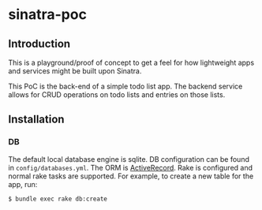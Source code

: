 # sinatra-poc

## Introduction

This is a playground/proof of concept to get a feel for how lightweight apps and services might be built upon Sinatra.

This PoC is the back-end of a simple todo list app.  The backend service allows for CRUD operations on todo lists and entries on those lists.

## Installation

### DB

The default local database engine is sqlite.  DB configuration can be found in `config/databases.yml`.  The ORM is [ActiveRecord](https://github.com/rails/rails/tree/master/activerecord).  Rake is configured and normal rake tasks are supported.  For example, to create a new table for the app, run:

```bash
$ bundle exec rake db:create
```
